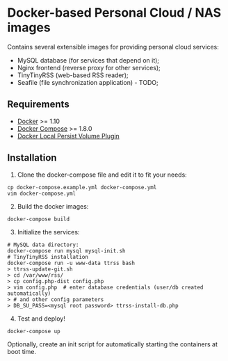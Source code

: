 # Docker-based Personal Cloud / NAS images

Contains several extensible images for providing personal cloud services:

- MySQL database (for services that depend on it);
- Nginx frontend (reverse proxy for other services);
- TinyTinyRSS (web-based RSS reader);
- Seafile (file synchronization application) - TODO;

## Requirements

- [Docker](https://www.docker.com/) >= 1.10
- [Docker Compose](https://docs.docker.com/compose/install/) >= 1.8.0
- [Docker Local Persist Volume Plugin](https://github.com/CWSpear/local-persist)

## Installation

1. Clone the docker-compose file and edit it to fit your needs:
```
cp docker-compose.example.yml docker-compose.yml
vim docker-compose.yml
```

2. Build the docker images:

```
docker-compose build
```

3. Initialize the services:

```
# MySQL data directory:
docker-compose run mysql mysql-init.sh
# TinyTinyRSS installation
docker-compose run -u www-data ttrss bash
> ttrss-update-git.sh
> cd /var/www/rss/
> cp config.php-dist config.php
> vim config.php  # enter database credentials (user/db created automatically)
> # and other config parameters
> DB_SU_PASS=<mysql root password> ttrss-install-db.php
```

4. Test and deploy!

```
docker-compose up
```

Optionally, create an init script for automatically starting the containers at boot time.


